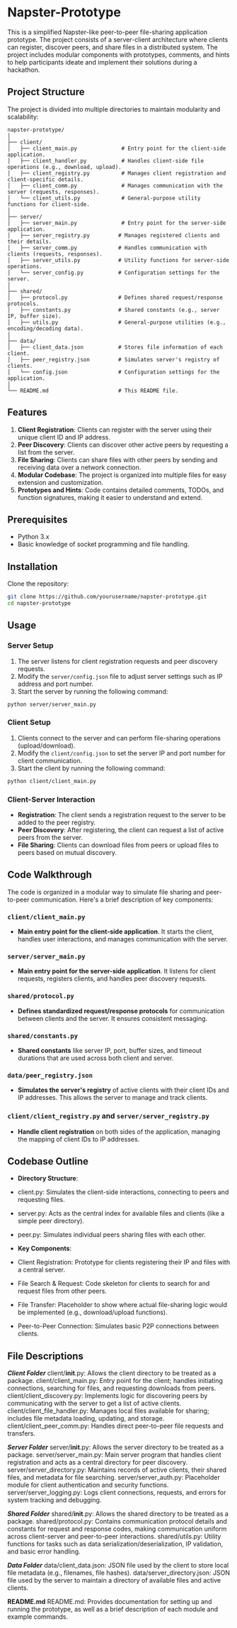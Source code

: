 # Napster-Prototype

This is a simplified Napster-like peer-to-peer file-sharing application prototype. The project consists of a server-client architecture where clients can register, discover peers, and share files in a distributed system. The project includes modular components with prototypes, comments, and hints to help participants ideate and implement their solutions during a hackathon.

## Project Structure

The project is divided into multiple directories to maintain modularity and scalability:

```
napster-prototype/
│
├── client/
│   ├── client_main.py              # Entry point for the client-side application.
│   ├── client_handler.py           # Handles client-side file operations (e.g., download, upload).
│   ├── client_registry.py          # Manages client registration and client-specific details.
│   ├── client_comm.py              # Manages communication with the server (requests, responses).
│   └── client_utils.py             # General-purpose utility functions for client-side.
│
├── server/
│   ├── server_main.py              # Entry point for the server-side application.
│   ├── server_registry.py         # Manages registered clients and their details.
│   ├── server_comm.py             # Handles communication with clients (requests, responses).
│   ├── server_utils.py            # Utility functions for server-side operations.
│   └── server_config.py           # Configuration settings for the server.
│
├── shared/
│   ├── protocol.py                # Defines shared request/response protocols.
│   ├── constants.py               # Shared constants (e.g., server IP, buffer size).
│   ├── utils.py                   # General-purpose utilities (e.g., encoding/decoding data).
│
├── data/
│   ├── client_data.json           # Stores file information of each client.
│   ├── peer_registry.json         # Simulates server's registry of clients.
│   └── config.json                # Configuration settings for the application.
│
└── README.md                      # This README file.
```

## Features

1. **Client Registration**: Clients can register with the server using their unique client ID and IP address.
2. **Peer Discovery**: Clients can discover other active peers by requesting a list from the server.
3. **File Sharing**: Clients can share files with other peers by sending and receiving data over a network connection.
4. **Modular Codebase**: The project is organized into multiple files for easy extension and customization.
5. **Prototypes and Hints**: Code contains detailed comments, TODOs, and function signatures, making it easier to understand and extend.

## Prerequisites

- Python 3.x
- Basic knowledge of socket programming and file handling.

## Installation

Clone the repository:

```bash
git clone https://github.com/yourusername/napster-prototype.git
cd napster-prototype
```

## Usage

### Server Setup

1. The server listens for client registration requests and peer discovery requests.
2. Modify the `server/config.json` file to adjust server settings such as IP address and port number.
3. Start the server by running the following command:

```bash
python server/server_main.py
```

### Client Setup

1. Clients connect to the server and can perform file-sharing operations (upload/download).
2. Modify the `client/config.json` to set the server IP and port number for client communication.
3. Start the client by running the following command:

```bash
python client/client_main.py
```

### Client-Server Interaction

- **Registration**: The client sends a registration request to the server to be added to the peer registry.
- **Peer Discovery**: After registering, the client can request a list of active peers from the server.
- **File Sharing**: Clients can download files from peers or upload files to peers based on mutual discovery.

## Code Walkthrough

The code is organized in a modular way to simulate file sharing and peer-to-peer communication. Here's a brief description of key components:

### `client/client_main.py`
- **Main entry point for the client-side application**. It starts the client, handles user interactions, and manages communication with the server.

### `server/server_main.py`
- **Main entry point for the server-side application**. It listens for client requests, registers clients, and handles peer discovery requests.

### `shared/protocol.py`
- **Defines standardized request/response protocols** for communication between clients and the server. It ensures consistent messaging.

### `shared/constants.py`
- **Shared constants** like server IP, port, buffer sizes, and timeout durations that are used across both client and server.

### `data/peer_registry.json`
- **Simulates the server's registry** of active clients with their client IDs and IP addresses. This allows the server to manage and track clients.

### `client/client_registry.py` and `server/server_registry.py`
- **Handle client registration** on both sides of the application, managing the mapping of client IDs to IP addresses.


## Codebase Outline

- **Directory Structure**:

 - client.py: Simulates the client-side interactions, connecting to peers and requesting files.
 - server.py: Acts as the central index for available files and clients (like a simple peer directory).
 - peer.py: Simulates individual peers sharing files with each other.

- **Key Components**:

 - Client Registration: Prototype for clients registering their IP and files with a central server.
 - File Search & Request: Code skeleton for clients to search for and request files from other peers.
 - File Transfer: Placeholder to show where actual file-sharing logic would be implemented (e.g., download/upload functions).
 - Peer-to-Peer Connection: Simulates basic P2P connections between clients.




## File Descriptions
***Client Folder***
client/__init__.py: Allows the client directory to be treated as a package.
client/client_main.py: Entry point for the client; handles initiating connections, searching for files, and requesting downloads from peers.
client/client_discovery.py: Implements logic for discovering peers by communicating with the server to get a list of active clients.
client/client_file_handler.py: Manages local files available for sharing; includes file metadata loading, updating, and storage.
client/client_peer_comm.py: Handles direct peer-to-peer file requests and transfers.

***Server Folder***
server/__init__.py: Allows the server directory to be treated as a package.
server/server_main.py: Main server program that handles client registration and acts as a central directory for peer discovery.
server/server_directory.py: Maintains records of active clients, their shared files, and metadata for file searching.
server/server_auth.py: Placeholder module for client authentication and security functions.
server/server_logging.py: Logs client connections, requests, and errors for system tracking and debugging.

***Shared Folder***
shared/__init__.py: Allows the shared directory to be treated as a package.
shared/protocol.py: Contains communication protocol details and constants for request and response codes, making communication uniform across client-server and peer-to-peer interactions.
shared/utils.py: Utility functions for tasks such as data serialization/deserialization, IP validation, and basic error handling.

***Data Folder***
data/client_data.json: JSON file used by the client to store local file metadata (e.g., filenames, file hashes).
data/server_directory.json: JSON file used by the server to maintain a directory of available files and active clients.

**README.md**
README.md: Provides documentation for setting up and running the prototype, as well as a brief description of each module and example commands.